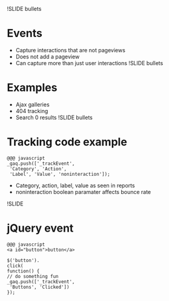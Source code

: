 !SLIDE bullets
# Events #
 * Capture interactions that are not pageviews
 * Does not add a pageview
 * Can capture more than just user interactions
!SLIDE bullets
# Examples #
 * Ajax galleries
 * 404 tracking
 * Search 0 results
!SLIDE  bullets

# Tracking code example #
	@@@ javascript
	_gaq.push(['_trackEvent',
	 'Category', 'Action', 
	 'Label', 'Value', 'noninteraction']);

 * Category, action, label, value as seen in reports
 * noninteraction boolean paramater affects bounce rate

!SLIDE 
# jQuery event
	@@@ javascript
	<a id="button">button</a>

	$('button').
	click(
	function() {
	// do something fun
	_gaq.push(['_trackEvent',
	 'Buttons', 'Clicked']) 
	});




